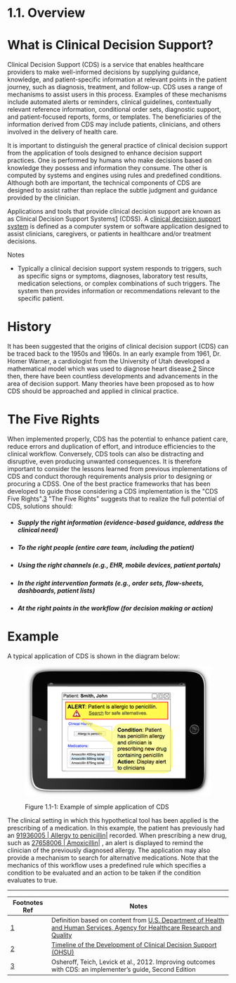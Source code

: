 # 1.1. Overview

# What is Clinical Decision Support?

Clinical Decision Support (CDS) is a service that enables healthcare providers to make well-informed decisions by supplying guidance, knowledge, and patient-specific information at relevant points in the patient journey, such as diagnosis, treatment, and follow-up. CDS uses a range of mechanisms to assist users in this process. Examples of these mechanisms include automated alerts or reminders, clinical guidelines, contextually relevant reference information, conditional order sets, diagnostic support, and patient-focused reports, forms, or templates. The beneficiaries of the information derived from CDS may include patients, clinicians, and others involved in the delivery of health care.

It is important to distinguish the general practice of clinical decision support from the application of tools designed to enhance decision support practices. One is performed by humans who make decisions based on knowledge they possess and information they consume. The other is computed by systems and engines using rules and predefined conditions. Although both are important, the technical components of CDS are designed to assist rather than replace the subtle judgment and guidance provided by the clinician.

Applications and tools that provide clinical decision support are known as as Clinical Decision Support Systems[1](https://confluence.ihtsdotools.org/display/DOCCDS/1.1.+Overview#Footnote1 "Footnote: Click here to display the footnote") (CDSS). A [clinical decision support system](https://confluence.ihtsdotools.org/display/DOCGLOSS/clinical+decision+support+system "Glossary link: clinical decision support system") is defined as  a computer system or software application designed to assist clinicians, caregivers, or patients in healthcare and/or treatment decisions.

Notes

  * Typically a clinical decision support system responds to triggers, such as specific signs or symptoms, diagnoses, laboratory test results, medication selections, or complex combinations of such triggers. The system then provides information or recommendations relevant to the specific patient.

# History

It has been suggested that the origins of clinical decision support (CDS) can be traced back to the 1950s and 1960s. In an early example from 1961, Dr. Homer Warner, a cardiologist from the University of Utah developed a mathematical model which was used to diagnose heart disease.[2](https://confluence.ihtsdotools.org/display/DOCCDS/1.1.+Overview#Footnote2 "Footnote: Click here to display the footnote") Since then, there have been countless developments and advancements in the area of decision support. Many theories have been proposed as to how CDS should be approached and applied in clinical practice.

  

# The Five Rights

When implemented properly, CDS has the potential to enhance patient care, reduce errors and duplication of effort, and introduce efficiencies to the clinical workflow. Conversely, CDS tools can also be distracting and disruptive, even producing unwanted consequences. It is therefore important to consider the lessons learned from previous implementations of CDS and conduct thorough requirements analysis prior to designing or procuring a CDSS. One of the best practice frameworks that has been developed to guide those considering a CDS implementation is the "CDS Five Rights".[3](https://confluence.ihtsdotools.org/display/DOCCDS/1.1.+Overview#Footnote3 "Footnote: Click here to display the footnote") "The Five Rights" suggests that to realize the full potential of CDS, solutions should:

  

  * ##### Supply the  _right information_ (evidence-based guidance, address the clinical need)

  * ##### To the  _right people_ (entire care team, including the patient)

  * ##### Using the  _right channels_ (e.g., EHR, mobile devices, patient portals)

  * ##### In the  _right intervention formats_ (e.g., order sets, flow-sheets, dashboards, patient lists)

  * ##### At the  _right points in the workflow_ (for decision making or action)

# Example

A typical application of CDS is shown in the diagram below:

<figure><img src="../images/123897420.png" alt="" title=""><figcaption><p>Figure 1.1-1: Example of simple application of CDS</p></figcaption></figure>

The clinical setting in which this hypothetical tool has been applied is the prescribing of a medication. In this example, the patient has previously had an [ 91936005 | Allergy to penicillin|](http://snomed.info/id/91936005 "91936005 | Allergy to penicillin |") recorded. When prescribing a new drug, such as [ 27658006 | Amoxicillin|](http://snomed.info/id/27658006 "27658006 | Amoxicillin |") , an alert is displayed to remind the clinician of the previously diagnosed allergy. The application may also provide a mechanism to search for alternative medications. Note that the mechanics of this workflow uses a predefined rule which specifies a condition to be evaluated and an action to be taken if the condition evaluates to true.

* * *

Footnotes Ref | Notes  
---|---  
[1](https://confluence.ihtsdotools.org/display/DOCCDS/1.1.+Overview#FootnoteMarker1-0 "Footnote: Click to return to reference in text") |  Definition based on content from [U.S. Department of Health and Human Services, Agency for Healthcare Research and Quality](https://cds.ahrq.gov/)  
[2](https://confluence.ihtsdotools.org/display/DOCCDS/1.1.+Overview#FootnoteMarker2-0 "Footnote: Click to return to reference in text") |  [Timeline of the Development of Clinical Decision Support (OHSU)](http://clinfowiki.org/wiki/index.php/Timeline_of_the_Development_of_Clinical_Decision_Support)  
[3](https://confluence.ihtsdotools.org/display/DOCCDS/1.1.+Overview#FootnoteMarker3-0 "Footnote: Click to return to reference in text") |  Osheroff, Teich, Levick et al., 2012. Improving outcomes with CDS: an implementer’s guide, Second Edition 
